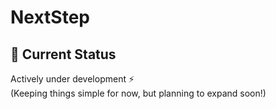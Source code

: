 # NextStep
## 🚀 Current Status
Actively under development ⚡  
(Keeping things simple for now, but planning to expand soon!)
